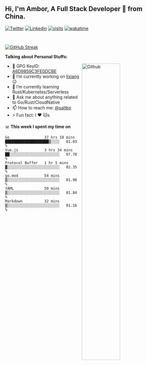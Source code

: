 ## Hi, I'm Ambor, A Full Stack Developer 🚀 from China.

[![Twitter](https://img.shields.io/badge/-saltbo-1ca0f1?style=flat&logo=twitter&logoColor=white)](https://twitter.com/rdsaltbo)
[![Linkedin](https://img.shields.io/badge/-saltbo-blue?style=flat&logo=Linkedin&logoColor=white)](https://www.linkedin.com/in/saltbo/)
[![visits](https://visitor.vercel.app/page/saltbo?color=light-green)](https://github.com/saltbo/)
[![wakatime](https://wakatime.com/badge/user/f82b1c77-faab-48cd-aef5-a12c0aff104b.svg)](https://wakatime.com/@f82b1c77-faab-48cd-aef5-a12c0aff104b)

&nbsp;  

[![GitHub Streak](http://github-readme-streak-stats.herokuapp.com?user=saltbo&hide_border=true&date_format=M%20j%5B%2C%20Y%5D)](https://git.io/streak-stats)

**Talking about Personal Stuffs:**
<!-- Any image aligned to the right. Beware the width  -->
<img width="50%" align="right" alt="Github" src="https://raw.githubusercontent.com/saltbo/saltbo/master/images/git-header.svg" />

- 🤘 GPG KeyID: [A6D9859C3FE0DCBE](https://saltbo.cn/pgp_keys.asc)
- 🔭 I’m currently working on [lixiang](https://www.lixiang.com/) :wink:
- 🌱 I’m currently learning Rust/Kubernetes/Serverless
- 💬 Ask me about anything related to Go/Rust/CloudNative
- 📫 How to reach me: [@saltbo](https://t.me/saltbo)
- ⚡ Fun fact: I :heart: :cat:s


📊 **This week I spent my time on**
<!--START_SECTION:waka-->

```text
Go                37 hrs 18 mins  ████████████████████▒░░░░   81.03 %
Vue.js            3 hrs 34 mins   ██░░░░░░░░░░░░░░░░░░░░░░░   07.78 %
Protocol Buffer   1 hr 5 mins     ▓░░░░░░░░░░░░░░░░░░░░░░░░   02.35 %
go.mod            54 mins         ▒░░░░░░░░░░░░░░░░░░░░░░░░   01.98 %
YAML              50 mins         ▒░░░░░░░░░░░░░░░░░░░░░░░░   01.84 %
Markdown          32 mins         ▒░░░░░░░░░░░░░░░░░░░░░░░░   01.16 %
```

<!--END_SECTION:waka-->
